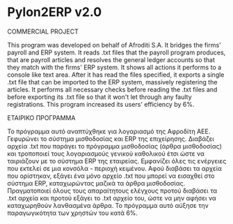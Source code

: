 # Pylon2ERP v2.0

COMMERCIAL PROJECT

This program was developed on behalf of Afroditi S.A. It bridges the firms' payroll and ERP system. It reads .txt files
that the payroll program produces, that are payroll articles and resolves the general ledger accounts so that they match 
with the firms' ERP system. It shows all actions it performs to a console like text area. After it has read the files 
specified, it exports a single .txt file that can be imported to the ERP system, massively registering the articles. 
It performs all necessary checks before reading the .txt files and before exporting its .txt file so that it won't let 
through any faulty registrations. This program increased its users' efficiency by 6%.


ΕΤΑΙΡΙΚΟ ΠΡΟΓΡΑΜΜΑ

Το πρόγραμμα αυτό αναπτύχθηκε για λογαριασμό της Αφροδίτη ΑΕΕ. Γεφυρώνει το σύστημα μισθοδοσίας και ERP της επιχείρησης. Διαβάζει αρχεία .txt
που παράγει το πρόγραμμα μισθοδοσίας (άρθρα μισθοδοσίας) και τροποποιεί τους λογαριασμούς γενικού καθολικού έτσι ώστε να ταιριάζουν
με το σύστημα ERP της εταιρείας. Εμφανίζει όλες τις ενέργειες που εκτελεί σε μια κονσόλα - περιοχή κειμένου. Αφού διαβάσει τα αρχεία
που ορίστηκαν, εξάγει ένα μόνο αρχείο .txt που μπορεί να εισαχθεί στο σύστημα ERP, καταχωρώντας μαζικά τα άρθρα μισθοδοσίας. 
Πραγματοποιεί όλους τους απαραίτητους ελέγχους προτού διαβάσει τα .txt αρχεία και προτού εξάγει το .txt αρχείο του, ώστε να μην αφήσει
να καταχωρηθούν λανθασμένα άρθρα. Το πρόγραμμα αυτό αύξησε την παραγωγικότητα των χρηστών του κατά 6%.

